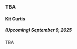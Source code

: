 ### TBA

#### Kit Curtis

##### (Upcoming) September 9, 2025

<!--[Seminar Recording Link](https://www.youtube.com/live/E0nO9VfVUX8?si=PT7nw8v1T3o6o18K)-->

TBA
